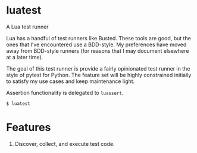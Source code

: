 # luatest

A Lua test runner

Lua has a handful of test runners like Busted.
These tools are good, but the ones that I've encountered use a BDD-style.
My preferences have moved away from BDD-style runners
(for reasons that I may document elsewhere at a later time).

The goal of this test runner is provide a fairly opinionated test runner
in the style of pytest for Python.
The feature set will be highly constrained initially
to satisfy my use cases and keep maintenance light.

Assertion functionality is delegated to `luassert`.

```bash
$ luatest
```

# Features

1. Discover, collect, and execute test code.
